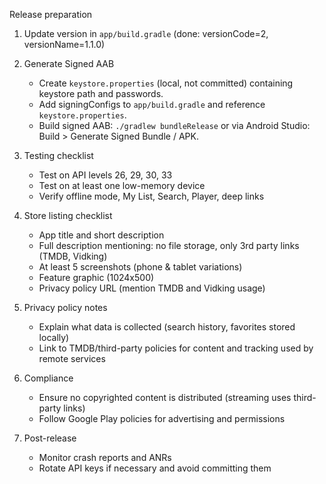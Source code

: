 Release preparation

1) Update version in `app/build.gradle` (done: versionCode=2, versionName=1.1.0)

2) Generate Signed AAB
   - Create `keystore.properties` (local, not committed) containing keystore path and passwords.
   - Add signingConfigs to `app/build.gradle` and reference `keystore.properties`.
   - Build signed AAB: `./gradlew bundleRelease` or via Android Studio: Build > Generate Signed Bundle / APK.

3) Testing checklist
   - Test on API levels 26, 29, 30, 33
   - Test on at least one low-memory device
   - Verify offline mode, My List, Search, Player, deep links

4) Store listing checklist
   - App title and short description
   - Full description mentioning: no file storage, only 3rd party links (TMDB, Vidking)
   - At least 5 screenshots (phone & tablet variations)
   - Feature graphic (1024x500)
   - Privacy policy URL (mention TMDB and Vidking usage)

5) Privacy policy notes
   - Explain what data is collected (search history, favorites stored locally)
   - Link to TMDB/third-party policies for content and tracking used by remote services

6) Compliance
   - Ensure no copyrighted content is distributed (streaming uses third-party links)
   - Follow Google Play policies for advertising and permissions

7) Post-release
   - Monitor crash reports and ANRs
   - Rotate API keys if necessary and avoid committing them
